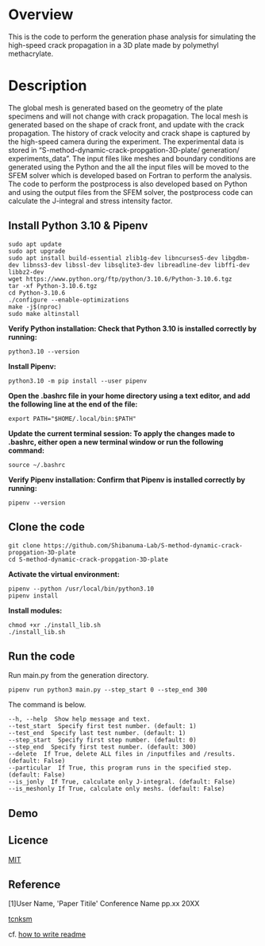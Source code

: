 # Overview 
This is the code to perform the generation phase analysis for simulating the high-speed crack propagation in a 3D plate made by polymethyl methacrylate. 

# Description 
The global mesh is generated based on the geometry of the plate specimens and will not change with crack propagation. The local mesh is generated based on	 the shape of crack front, and update with the crack propagation. The history of crack velocity and crack shape is captured by the high-speed camera during the experiment. The experimental data is stored in “S-method-dynamic-crack-propgation-3D-plate/ generation/ experiments_data”. The input files like meshes and boundary conditions are generated using the Python and the all the input files will be moved to the SFEM solver which is developed based on Fortran to perform the analysis. The code to perform the postprocess is also developed based on Python and using the output files from the SFEM solver, the postprocess code can calculate the J-integral and stress intensity factor.

## Install Python 3.10 & Pipenv
```
sudo apt update
sudo apt upgrade
sudo apt install build-essential zlib1g-dev libncurses5-dev libgdbm-dev libnss3-dev libssl-dev libsqlite3-dev libreadline-dev libffi-dev libbz2-dev
wget https://www.python.org/ftp/python/3.10.6/Python-3.10.6.tgz
tar -xf Python-3.10.6.tgz
cd Python-3.10.6
./configure --enable-optimizations
make -j$(nproc)
sudo make altinstall
```
**Verify Python installation: Check that Python 3.10 is installed correctly by running:**
```
python3.10 --version
```
**Install Pipenv:**
```
python3.10 -m pip install --user pipenv
```
**Open the .bashrc file in your home directory using a text editor, and add the following line at the end of the file:**
```
export PATH="$HOME/.local/bin:$PATH"
```
**Update the current terminal session: To apply the changes made to .bashrc, either open a new terminal window or run the following command:**
```
source ~/.bashrc
```
**Verify Pipenv installation: Confirm that Pipenv is installed correctly by running:**
```
pipenv --version
```

## Clone the code
```
git clone https://github.com/Shibanuma-Lab/S-method-dynamic-crack-propgation-3D-plate
cd S-method-dynamic-crack-propgation-3D-plate
```
**Activate the virtual environment:**
```
pipenv --python /usr/local/bin/python3.10
pipenv install
```
**Install modules:**
```
chmod +xr ./install_lib.sh
./install_lib.sh
```

## Run the code
Run main.py from the generation directory.
```
pipenv run python3 main.py --step_start 0 --step_end 300
```
The command is below.
```
--h, --help  Show help message and text.
--test_start  Specify first test number. (default: 1)
--test_end  Specify last test number. (default: 1)
--step_start  Specify first step number. (default: 0)
--step_end  Specify first test number. (default: 300)
--delete  If True, delete ALL files in /inputfiles and /results. (default: False)
--particular  If True, this program runs in the specified step. (default: False)
--is_jonly  If True, calculate only J-integral. (default: False)
--is_meshonly If True, calculate only meshs. (default: False)
```

## Demo

## Licence

[MIT](https://github.com/tcnksm/tool/blob/master/LICENCE)

## Reference
[1]User Name, 'Paper Titile' Conference Name pp.xx 20XX

[tcnksm](https://github.com/tcnksm)

cf. [how to write readme](https://deeeet.com/writing/2014/07/31/readme/)
